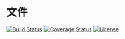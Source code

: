 # 文件

[![Build Status](https://img.shields.io/travis/miaoxing/file/master.svg?style=flat-square)](https://travis-ci.org/miaoxing/file)
[![Coverage Status](https://img.shields.io/coveralls/miaoxing/file.svg?style=flat-square)](https://coveralls.io/r/miaoxing/file?branch=master)
[![License](http://img.shields.io/badge/license-MIT-brightgreen.svg?style=flat-square)](http://www.opensource.org/licenses/MIT)
